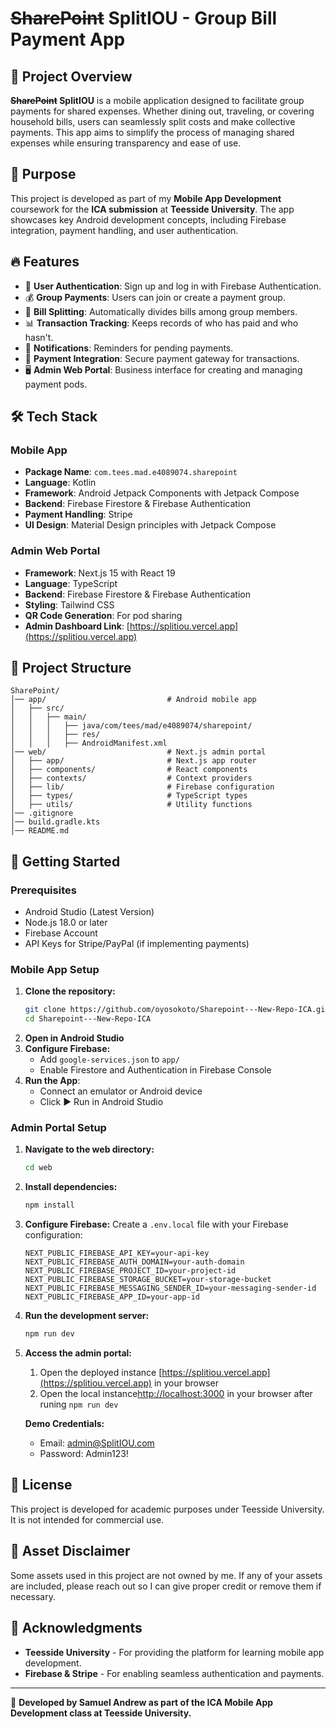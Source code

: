 # ~~SharePoint~~ **SplitIOU** - Group Bill Payment App

## 📌 Project Overview

**~~SharePoint~~ SplitIOU** is a mobile application designed to facilitate group payments for shared expenses. Whether dining out, traveling, or covering household bills, users can seamlessly split costs and make collective payments. This app aims to simplify the process of managing shared expenses while ensuring transparency and ease of use.

## 🎯 Purpose

This project is developed as part of my **Mobile App Development** coursework for the **ICA submission** at **Teesside University**. The app showcases key Android development concepts, including Firebase integration, payment handling, and user authentication.

## 🔥 Features

- 📲 **User Authentication**: Sign up and log in with Firebase Authentication.
- 💰 **Group Payments**: Users can join or create a payment group.
- 🧾 **Bill Splitting**: Automatically divides bills among group members.
- 📊 **Transaction Tracking**: Keeps records of who has paid and who hasn't.
- 🔔 **Notifications**: Reminders for pending payments.
- 🔗 **Payment Integration**: Secure payment gateway for transactions.
- 🖥️ **Admin Web Portal**: Business interface for creating and managing payment pods.

## 🛠️ Tech Stack

### Mobile App

- **Package Name**: `com.tees.mad.e4089074.sharepoint`
- **Language**: Kotlin
- **Framework**: Android Jetpack Components with Jetpack Compose
- **Backend**: Firebase Firestore & Firebase Authentication
- **Payment Handling**: Stripe
- **UI Design**: Material Design principles with Jetpack Compose

### Admin Web Portal

- **Framework**: Next.js 15 with React 19
- **Language**: TypeScript
- **Backend**: Firebase Firestore & Firebase Authentication
- **Styling**: Tailwind CSS
- **QR Code Generation**: For pod sharing
- **Admin Dashboard Link**: [https://splitiou.vercel.app](https://splitiou.vercel.app)

## 📂 Project Structure

```
SharePoint/
│── app/                           # Android mobile app
│   ├── src/
│   │   ├── main/
│   │   │   ├── java/com/tees/mad/e4089074/sharepoint/
│   │   │   ├── res/
│   │   │   ├── AndroidManifest.xml
│── web/                           # Next.js admin portal
│   ├── app/                       # Next.js app router
│   ├── components/                # React components
│   ├── contexts/                  # Context providers
│   ├── lib/                       # Firebase configuration
│   ├── types/                     # TypeScript types
│   ├── utils/                     # Utility functions
│── .gitignore
│── build.gradle.kts
│── README.md
```

## 🚀 Getting Started

### Prerequisites

- Android Studio (Latest Version)
- Node.js 18.0 or later
- Firebase Account
- API Keys for Stripe/PayPal (if implementing payments)

### Mobile App Setup

1. **Clone the repository:**
   ```sh
   git clone https://github.com/oyosokoto/Sharepoint---New-Repo-ICA.git
   cd Sharepoint---New-Repo-ICA
   ```
2. **Open in Android Studio**
3. **Configure Firebase:**
   - Add `google-services.json` to `app/`
   - Enable Firestore and Authentication in Firebase Console
4. **Run the App**:
   - Connect an emulator or Android device
   - Click ▶️ Run in Android Studio

### Admin Portal Setup

1. **Navigate to the web directory:**
   ```sh
   cd web
   ```
2. **Install dependencies:**
   ```sh
   npm install
   ```
3. **Configure Firebase:**
   Create a `.env.local` file with your Firebase configuration:
   ```
   NEXT_PUBLIC_FIREBASE_API_KEY=your-api-key
   NEXT_PUBLIC_FIREBASE_AUTH_DOMAIN=your-auth-domain
   NEXT_PUBLIC_FIREBASE_PROJECT_ID=your-project-id
   NEXT_PUBLIC_FIREBASE_STORAGE_BUCKET=your-storage-bucket
   NEXT_PUBLIC_FIREBASE_MESSAGING_SENDER_ID=your-messaging-sender-id
   NEXT_PUBLIC_FIREBASE_APP_ID=your-app-id
   ```
4. **Run the development server:**
   ```sh
   npm run dev
   ```
5. **Access the admin portal:**

   1. Open the deployed instance [https://splitiou.vercel.app](https://splitiou.vercel.app) in your browser
   2. Open the local instance[http://localhost:3000](http://localhost:3000) in your browser after runing `npm run dev`

   **Demo Credentials:**

   - Email: admin@SplitIOU.com
   - Password: Admin123!

## 📜 License

This project is developed for academic purposes under Teesside University. It is not intended for commercial use.

## 📢 Asset Disclaimer

Some assets used in this project are not owned by me. If any of your assets are included, please reach out so I can give proper credit or remove them if necessary.

## 🙌 Acknowledgments

- **Teesside University** - For providing the platform for learning mobile app development.
- **Firebase & Stripe** - For enabling seamless authentication and payments.

---

🚀 **Developed by Samuel Andrew as part of the ICA Mobile App Development class at Teesside University.**
